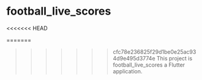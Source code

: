 # football_live_scores

<<<<<<< HEAD

=======
>>>>>>> cfc78e236825f29d1be0e25ac934d9e495d3774e
This project is football_live_scores a Flutter application.
